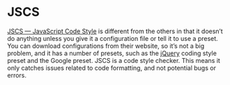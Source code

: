 # JSCS

[JSCS — JavaScript Code Style](http://jscs.info/) is different from the others in that it doesn’t do anything unless you give it a configuration file or tell it to use a preset. You can download configurations from their website, so it’s not a big problem, and it has a number of presets, such as the [jQuery](JQUERY.md) coding style preset and the Google preset. JSCS is a code style checker. This means it only catches issues related to code formatting, and not potential bugs or errors.
